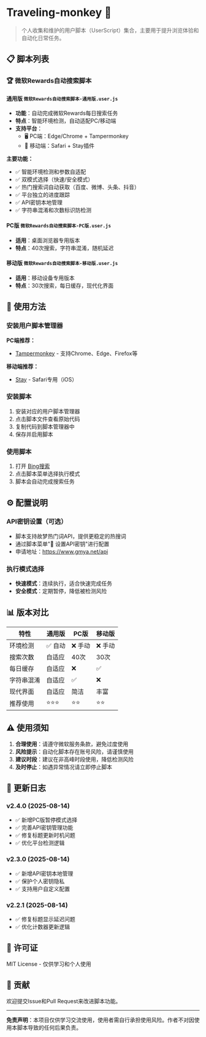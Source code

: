 # Traveling-monkey 🐒

> 个人收集和维护的用户脚本（UserScript）集合，主要用于提升浏览体验和自动化日常任务。

## 📋 脚本列表

### 🏆 微软Rewards自动搜索脚本

#### 通用版 `微软Rewards自动搜索脚本-通用版.user.js`
- **功能**：自动完成微软Rewards每日搜索任务
- **特点**：智能环境检测，自动适配PC/移动端
- **支持平台**：
  - 🖥️ PC端：Edge/Chrome + Tampermonkey
  - 📱 移动端：Safari + Stay插件

**主要功能：**
- ✅ 智能环境检测和参数自适配
- ✅ 双模式选择（快速/安全模式）
- ✅ 热门搜索词自动获取（百度、微博、头条、抖音）
- ✅ 平台独立的进度跟踪
- ✅ API密钥本地管理
- ✅ 字符串混淆和次数标识防检测

#### PC版 `微软Rewards自动搜索脚本-PC版.user.js`
- **适用**：桌面浏览器专用版本
- **特点**：40次搜索，字符串混淆，随机延迟

#### 移动版 `微软Rewards自动搜索脚本-移动版.user.js`
- **适用**：移动设备专用版本
- **特点**：30次搜索，每日缓存，现代化界面

## 🚀 使用方法

### 安装用户脚本管理器

**PC端推荐：**
- [Tampermonkey](https://www.tampermonkey.net/) - 支持Chrome、Edge、Firefox等

**移动端推荐：**
- [Stay](https://apps.apple.com/app/stay-for-safari/id1591620171) - Safari专用（iOS）

### 安装脚本

1. 安装对应的用户脚本管理器
2. 点击脚本文件查看原始代码
3. 复制代码到脚本管理器中
4. 保存并启用脚本

### 使用脚本

1. 打开 [Bing搜索](https://www.bing.com)
2. 点击脚本菜单选择执行模式
3. 脚本会自动完成搜索任务

## ⚙️ 配置说明

### API密钥设置（可选）
- 脚本支持故梦热门词API，提供更稳定的热搜词
- 通过脚本菜单"🔑 设置API密钥"进行配置
- 申请地址：https://www.gmya.net/api

### 执行模式选择
- **快速模式**：连续执行，适合快速完成任务
- **安全模式**：定期暂停，降低被检测风险

## 📊 版本对比

| 特性 | 通用版 | PC版 | 移动版 |
|------|--------|------|--------|
| 环境检测 | ✅ 自动 | ❌ 手动 | ❌ 手动 |
| 搜索次数 | 自适应 | 40次 | 30次 |
| 每日缓存 | 自适应 | ❌ | ✅ |
| 字符串混淆 | 自适应 | ✅ | ❌ |
| 现代界面 | 自适应 | 简洁 | 丰富 |
| 推荐使用 | ⭐⭐⭐ | ⭐⭐ | ⭐⭐ |

## ⚠️ 使用须知

1. **合理使用**：请遵守微软服务条款，避免过度使用
2. **风险提示**：自动化脚本存在账号风险，请谨慎使用
3. **建议时段**：建议在非高峰时段使用，降低检测风险
4. **及时停止**：如遇异常情况请立即停止脚本

## 🔄 更新日志

### v2.4.0 (2025-08-14)
- ✅ 新增PC版暂停模式选择
- ✅ 完善API密钥管理功能
- ✅ 修复标题更新时机问题
- ✅ 优化平台检测逻辑

### v2.3.0 (2025-08-14)
- ✅ 新增API密钥本地管理
- ✅ 保护个人密钥隐私
- ✅ 支持用户自定义配置

### v2.2.1 (2025-08-14)
- ✅ 修复标题显示延迟问题
- ✅ 优化计数器更新逻辑

## 📝 许可证

MIT License - 仅供学习和个人使用

## 🤝 贡献

欢迎提交Issue和Pull Request来改进脚本功能。

---

**免责声明**：本项目仅供学习交流使用，使用者需自行承担使用风险。作者不对因使用本脚本导致的任何后果负责。